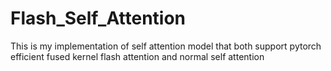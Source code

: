 # Flash_Self_Attention
This is my implementation of self attention model that both support pytorch efficient fused kernel flash attention and normal self attention 
